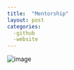 ```yaml
---
title:  "Mentorship"
layout: post
categories: 
  -github
  -website
---
```





![image](https://github.com/victorflorez/victorflorez.github.io/assets/100101223/a62b9fac-afa2-40d4-9b00-c4334eb758a6)
